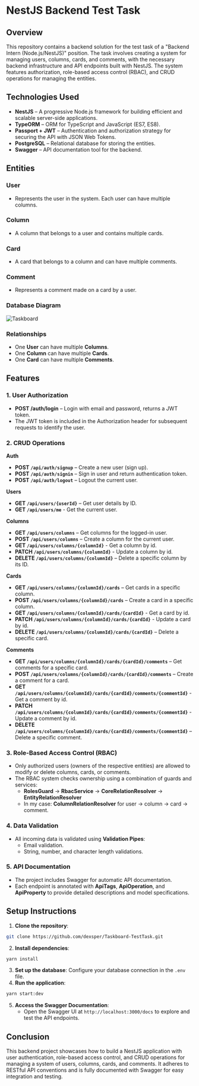 # NestJS Backend Test Task

## Overview

This repository contains a backend solution for the test task of a "Backend Intern (Node.js/NestJS)" position. The task
involves creating a system for managing users, columns, cards, and comments, with the necessary backend infrastructure
and API endpoints built with NestJS. The system features authorization, role-based access control (RBAC), and CRUD
operations for managing the entities.

## Technologies Used

- **NestJS** – A progressive Node.js framework for building efficient and scalable server-side applications.
- **TypeORM** – ORM for TypeScript and JavaScript (ES7, ES8).
- **Passport + JWT** – Authentication and authorization strategy for securing the API with JSON Web Tokens.
- **PostgreSQL** – Relational database for storing the entities.
- **Swagger** – API documentation tool for the backend.

## Entities

### User

- Represents the user in the system. Each user can have multiple columns.

### Column

- A column that belongs to a user and contains multiple cards.

### Card

- A card that belongs to a column and can have multiple comments.

### Comment

- Represents a comment made on a card by a user.

### Database Diagram
![Taskboard](https://github.com/user-attachments/assets/c4e634a2-e98a-46d7-988f-43223a84f4a0)

### Relationships

- One **User** can have multiple **Columns**.
- One **Column** can have multiple **Cards**.
- One **Card** can have multiple **Comments**.

## Features

### 1. User Authorization

- **POST /auth/login** – Login with email and password, returns a JWT token.
- The JWT token is included in the Authorization header for subsequent requests to identify the user.

### 2. CRUD Operations

**Auth**

*   **POST `/api/auth/signup`** – Create a new user (sign up).
*   **POST `/api/auth/signin`** – Sign in user and return authentication token.
*   **POST `/api/auth/logout`** – Logout the current user.

**Users**

*   **GET `/api/users/{userId}`** – Get user details by ID.
*   **GET `/api/users/me`** - Get the current user.

**Columns**

*   **GET `/api/users/columns`** – Get columns for the logged-in user.
*   **POST `/api/users/columns`** – Create a column for the current user.
*   **GET `/api/users/columns/{columnId}`** - Get a column by id.
*   **PATCH `/api/users/columns/{columnId}`** - Update a column by id.
*   **DELETE `/api/users/columns/{columnId}`** – Delete a specific column by its ID.

**Cards**

*   **GET `/api/users/columns/{columnId}/cards`** – Get cards in a specific column.
*   **POST `/api/users/columns/{columnId}/cards`** – Create a card in a specific column.
*   **GET `/api/users/columns/{columnId}/cards/{cardId}`** - Get a card by id.
*   **PATCH `/api/users/columns/{columnId}/cards/{cardId}`** - Update a card by id.
*   **DELETE `/api/users/columns/{columnId}/cards/{cardId}`** – Delete a specific card.

**Comments**

*   **GET `/api/users/columns/{columnId}/cards/{cardId}/comments`** – Get comments for a specific card.
*  **POST `/api/users/columns/{columnId}/cards/{cardId}/comments`** – Create a comment for a card.
*   **GET `/api/users/columns/{columnId}/cards/{cardId}/comments/{commentId}`** - Get a comment by id.
*   **PATCH `/api/users/columns/{columnId}/cards/{cardId}/comments/{commentId}`** - Update a comment by id.
*   **DELETE `/api/users/columns/{columnId}/cards/{cardId}/comments/{commentId}`** – Delete a specific comment.

### 3. Role-Based Access Control (RBAC)

- Only authorized users (owners of the respective entities) are allowed to modify or delete columns, cards, or comments.
- The RBAC system checks ownership using a combination of guards and services:
    - **RolesGuard** -> **RbacService** -> **CoreRelationResolver** -> **EntityRelationResolver**
    - In my case: **ColumnRelationResolver** for user → column → card → comment.

### 4. Data Validation

- All incoming data is validated using **Validation Pipes**:
    - Email validation.
    - String, number, and character length validations.

### 5. API Documentation

- The project includes Swagger for automatic API documentation.
- Each endpoint is annotated with **ApiTags**, **ApiOperation**, and **ApiProperty** to provide detailed descriptions
  and model specifications.

## Setup Instructions

1. **Clone the repository**:

```bash
git clone https://github.com/dexsper/Taskboard-TestTask.git
```

2. **Install dependencies**:

```bash
yarn install
```

3. **Set up the database**:  Configure your database connection in the `.env` file.
4. **Run the application**:

```bash
yarn start:dev
```

5. **Access the Swagger Documentation**:
    - Open the Swagger UI at `http://localhost:3000/docs` to explore and test the API endpoints.

## Conclusion

This backend project showcases how to build a NestJS application with user authentication, role-based access control,
and CRUD operations for managing a system of users, columns, cards, and comments. It adheres to RESTful API conventions
and is fully documented with Swagger for easy integration and testing.

